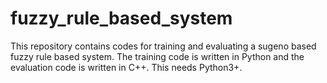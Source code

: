 # fuzzy_rule_based_system
This repository contains codes for training and evaluating a sugeno based fuzzy rule based system. The training code is written in Python and the evaluation code is written in C++. This needs Python3+.

